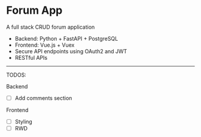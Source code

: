 # Forum App

A full stack CRUD forum application

-   Backend: Python + FastAPI + PostgreSQL
-   Frontend: Vue.js + Vuex
-   Secure API endpoints using OAuth2 and JWT
-   RESTful APIs

---

TODOS:

Backend

-   [ ] Add comments section

Frontend

-   [ ] Styling
-   [ ] RWD

